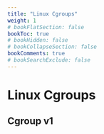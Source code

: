 ```yaml
---
title: "Linux Cgroups"
weight: 1
# bookFlatSection: false
bookToc: true
# bookHidden: false
# bookCollapseSection: false
bookComments: true
# bookSearchExclude: false
---
```


# Linux Cgroups

## Cgroup v1